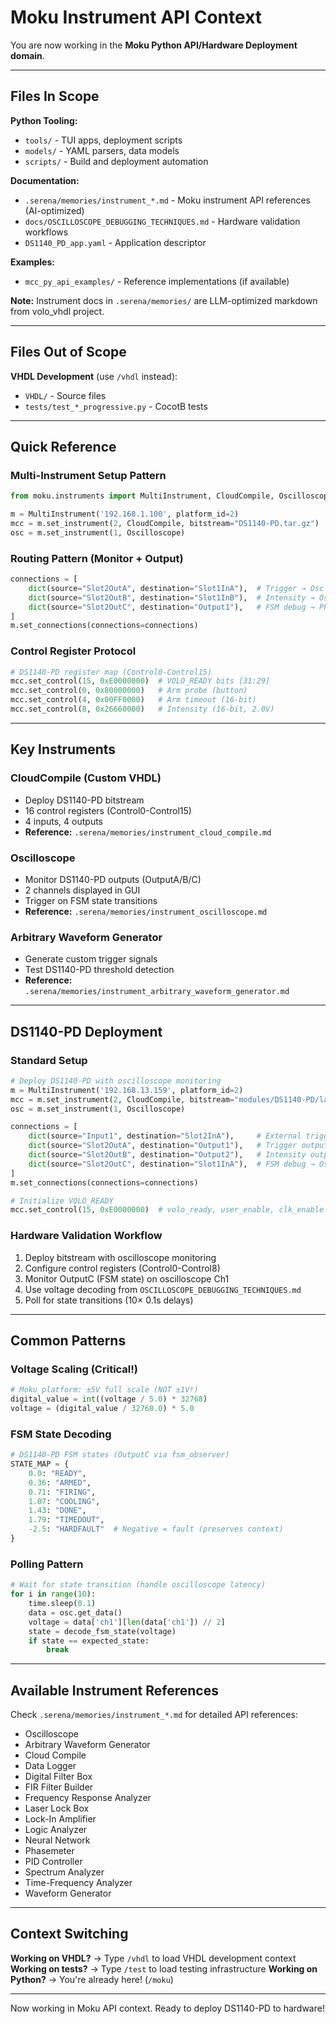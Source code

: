 # Moku Instrument API Context

You are now working in the **Moku Python API/Hardware Deployment domain**.

---

## Files In Scope

**Python Tooling:**
- `tools/` - TUI apps, deployment scripts
- `models/` - YAML parsers, data models
- `scripts/` - Build and deployment automation

**Documentation:**
- `.serena/memories/instrument_*.md` - Moku instrument API references (AI-optimized)
- `docs/OSCILLOSCOPE_DEBUGGING_TECHNIQUES.md` - Hardware validation workflows
- `DS1140_PD_app.yaml` - Application descriptor

**Examples:**
- `mcc_py_api_examples/` - Reference implementations (if available)

**Note:** Instrument docs in `.serena/memories/` are LLM-optimized markdown from volo_vhdl project.

---

## Files Out of Scope

**VHDL Development** (use `/vhdl` instead):
- `VHDL/` - Source files
- `tests/test_*_progressive.py` - CocotB tests

---

## Quick Reference

### Multi-Instrument Setup Pattern
```python
from moku.instruments import MultiInstrument, CloudCompile, Oscilloscope

m = MultiInstrument('192.168.1.100', platform_id=2)
mcc = m.set_instrument(2, CloudCompile, bitstream="DS1140-PD.tar.gz")
osc = m.set_instrument(1, Oscilloscope)
```

### Routing Pattern (Monitor + Output)
```python
connections = [
    dict(source="Slot2OutA", destination="Slot1InA"),  # Trigger → Osc Ch1
    dict(source="Slot2OutB", destination="Slot1InB"),  # Intensity → Osc Ch2
    dict(source="Slot2OutC", destination="Output1"),   # FSM debug → Physical
]
m.set_connections(connections=connections)
```

### Control Register Protocol
```python
# DS1140-PD register map (Control0-Control15)
mcc.set_control(15, 0xE0000000)  # VOLO_READY bits [31:29]
mcc.set_control(0, 0x80000000)   # Arm probe (button)
mcc.set_control(4, 0x00FF0000)   # Arm timeout (16-bit)
mcc.set_control(8, 0x26660000)   # Intensity (16-bit, 2.0V)
```

---

## Key Instruments

### CloudCompile (Custom VHDL)
- Deploy DS1140-PD bitstream
- 16 control registers (Control0-Control15)
- 4 inputs, 4 outputs
- **Reference:** `.serena/memories/instrument_cloud_compile.md`

### Oscilloscope
- Monitor DS1140-PD outputs (OutputA/B/C)
- 2 channels displayed in GUI
- Trigger on FSM state transitions
- **Reference:** `.serena/memories/instrument_oscilloscope.md`

### Arbitrary Waveform Generator
- Generate custom trigger signals
- Test DS1140-PD threshold detection
- **Reference:** `.serena/memories/instrument_arbitrary_waveform_generator.md`

---

## DS1140-PD Deployment

### Standard Setup
```python
# Deploy DS1140-PD with oscilloscope monitoring
m = MultiInstrument('192.168.13.159', platform_id=2)
mcc = m.set_instrument(2, CloudCompile, bitstream="modules/DS1140-PD/latest/bitstream.tar.gz")
osc = m.set_instrument(1, Oscilloscope)

connections = [
    dict(source="Input1", destination="Slot2InA"),     # External trigger
    dict(source="Slot2OutA", destination="Output1"),   # Trigger output
    dict(source="Slot2OutB", destination="Output2"),   # Intensity output
    dict(source="Slot2OutC", destination="Slot1InA"),  # FSM debug → Osc
]
m.set_connections(connections=connections)

# Initialize VOLO_READY
mcc.set_control(15, 0xE0000000)  # volo_ready, user_enable, clk_enable
```

### Hardware Validation Workflow
1. Deploy bitstream with oscilloscope monitoring
2. Configure control registers (Control0-Control8)
3. Monitor OutputC (FSM state) on oscilloscope Ch1
4. Use voltage decoding from `OSCILLOSCOPE_DEBUGGING_TECHNIQUES.md`
5. Poll for state transitions (10× 0.1s delays)

---

## Common Patterns

### Voltage Scaling (Critical!)
```python
# Moku platform: ±5V full scale (NOT ±1V!)
digital_value = int((voltage / 5.0) * 32768)
voltage = (digital_value / 32768.0) * 5.0
```

### FSM State Decoding
```python
# DS1140-PD FSM states (OutputC via fsm_observer)
STATE_MAP = {
    0.0: "READY",
    0.36: "ARMED",
    0.71: "FIRING",
    1.07: "COOLING",
    1.43: "DONE",
    1.79: "TIMEDOUT",
    -2.5: "HARDFAULT"  # Negative = fault (preserves context)
}
```

### Polling Pattern
```python
# Wait for state transition (handle oscilloscope latency)
for i in range(10):
    time.sleep(0.1)
    data = osc.get_data()
    voltage = data['ch1'][len(data['ch1']) // 2]
    state = decode_fsm_state(voltage)
    if state == expected_state:
        break
```

---

## Available Instrument References

Check `.serena/memories/instrument_*.md` for detailed API references:
- Oscilloscope
- Arbitrary Waveform Generator
- Cloud Compile
- Data Logger
- Digital Filter Box
- FIR Filter Builder
- Frequency Response Analyzer
- Laser Lock Box
- Lock-In Amplifier
- Logic Analyzer
- Neural Network
- Phasemeter
- PID Controller
- Spectrum Analyzer
- Time-Frequency Analyzer
- Waveform Generator

---

## Context Switching

**Working on VHDL?** → Type `/vhdl` to load VHDL development context
**Working on tests?** → Type `/test` to load testing infrastructure
**Working on Python?** → You're already here! (`/moku`)

---

Now working in Moku API context. Ready to deploy DS1140-PD to hardware!
